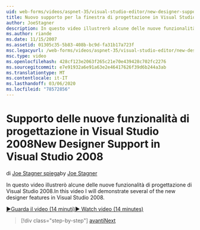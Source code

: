 ```yaml
---
uid: web-forms/videos/aspnet-35/visual-studio-editor/new-designer-support-in-visual-studio-2008
title: Nuovo supporto per la finestra di progettazione in Visual Studio 2008 | Microsoft Docs
author: JoeStagner
description: In questo video illustrerò alcune delle nuove funzionalità di progettazione di Visual Studio 2008.
ms.author: riande
ms.date: 11/15/2007
ms.assetid: 01305c35-5b83-408b-bc9d-fa31b17a723f
msc.legacyurl: /web-forms/videos/aspnet-35/visual-studio-editor/new-designer-support-in-visual-studio-2008
msc.type: video
ms.openlocfilehash: 428cf123e2063f265c21e70e439428c702fc2276
ms.sourcegitcommit: e7e91932a6e91a63e2e46417626f39d6b244a3ab
ms.translationtype: MT
ms.contentlocale: it-IT
ms.lasthandoff: 03/06/2020
ms.locfileid: "78572856"
---
```

# <a name="new-designer-support-in-visual-studio-2008"></a><span data-ttu-id="c7bef-103">Supporto delle nuove funzionalità di progettazione in Visual Studio 2008</span><span class="sxs-lookup"><span data-stu-id="c7bef-103">New Designer Support in Visual Studio 2008</span></span>

<span data-ttu-id="c7bef-104">di [Joe Stagner spiega](https://github.com/JoeStagner)</span><span class="sxs-lookup"><span data-stu-id="c7bef-104">by [Joe Stagner](https://github.com/JoeStagner)</span></span>

<span data-ttu-id="c7bef-105">In questo video illustrerò alcune delle nuove funzionalità di progettazione di Visual Studio 2008.</span><span class="sxs-lookup"><span data-stu-id="c7bef-105">In this video I will demonstrate several of the new designer features in Visual Studio 2008.</span></span>

[<span data-ttu-id="c7bef-106">&#9654;Guarda il video (14 minuti)</span><span class="sxs-lookup"><span data-stu-id="c7bef-106">&#9654; Watch video (14 minutes)</span></span>](https://channel9.msdn.com/Blogs/ASP-NET-Site-Videos/new-designer-support-in-visual-studio-2008)

> [!div class="step-by-step"]
> [<span data-ttu-id="c7bef-107">avanti</span><span class="sxs-lookup"><span data-stu-id="c7bef-107">Next</span></span>](javascript-intellisense-support-in-visual-studio-2008.md)
